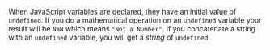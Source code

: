 When JavaScript variables are declared, they have an initial value of `undefined`. If you do a mathematical operation on an `undefined` variable your result will be `NaN` which means `"Not a Number"`. If you concatenate a string with an `undefined` variable, you will get a *string* of `undefined`.